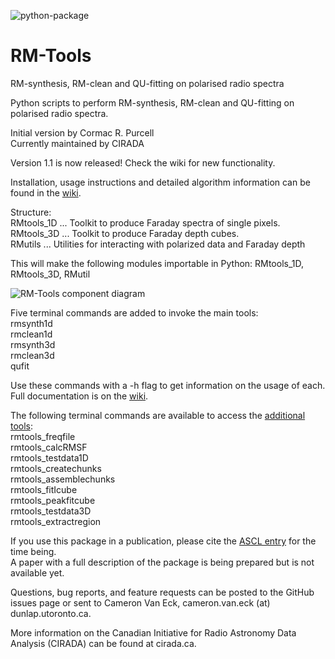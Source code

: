 ![python-package](https://github.com/AlecThomson/RM-tools/actions/workflows/python-package.yml/badge.svg)

# RM-Tools

RM-synthesis, RM-clean and QU-fitting on polarised radio spectra

 Python scripts to perform RM-synthesis, RM-clean and QU-fitting on
 polarised radio spectra.


 Initial version by Cormac R. Purcell  
 Currently maintained by CIRADA

Version 1.1 is now released! Check the wiki for new functionality.

Installation, usage instructions and detailed algorithm information can be found in the [wiki](https://github.com/CIRADA-Tools/RM-Tools/wiki).

Structure:  
RMtools_1D  ... Toolkit to produce Faraday spectra of single pixels.  
RMtools_3D  ... Toolkit to produce Faraday depth cubes.  
RMutils     ... Utilities for interacting with polarized data and Faraday depth 

This will make the following modules importable in Python: RMtools_1D, RMtools_3D, RMutil

![RM-Tools component diagram](https://github.com/CIRADA-Tools/RM-Tools/wiki/diagram.png)

Five terminal commands are added to invoke the main tools:  
rmsynth1d  
rmclean1d  
rmsynth3d  
rmclean3d  
qufit

Use these commands with a -h flag to get information on the usage of each. Full documentation is on the [wiki](https://github.com/CIRADA-Tools/RM-Tools/wiki).

The following terminal commands are available to access the [additional tools](https://github.com/CIRADA-Tools/RM-Tools/wiki/Tools):  
rmtools_freqfile  
rmtools_calcRMSF  
rmtools_testdata1D  
rmtools_createchunks  
rmtools_assemblechunks  
rmtools_fitIcube  
rmtools_peakfitcube  
rmtools_testdata3D  
rmtools_extractregion


If you use this package in a publication, please cite the [ASCL entry](https://ui.adsabs.harvard.edu/abs/2020ascl.soft05003P/abstract) for the time being.  
A paper with a full description of the package is being prepared but is not available yet.

Questions, bug reports, and feature requests can be posted to the GitHub issues page or sent to Cameron Van Eck, cameron.van.eck (at) dunlap.utoronto.ca.

More information on the Canadian Initiative for Radio Astronomy Data Analysis (CIRADA) can be found at cirada.ca.

